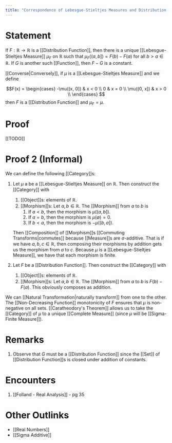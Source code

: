 ```yaml
---
title: "Correspondence of Lebesgue-Stieltjes Measures and Distribution Functions"
---
```


# Statement
If $F: \mathbb{R} \to \mathbb{R}$ is a [[Distribution Function]], then there is a unique [[Lebesgue-Stieltjes Measure]] $\mu_{F}$ on $\mathbb{R}$ such that $\mu_{F}((a,b]) = F(b) - F(a)$ for all $b > a \in \mathbb{R}$. If $G$ is another such [[Function]], then $F - G$ is a constant.

[[Converse|Conversely]], if $\mu$ is a [[Lebesgue-Stieltjes Measure]] and we define

$$F(x) = 
\begin{cases} 
-\mu((x, 0]) & x < 0 \\
0 & x = 0 \\
\mu((0, x]) & x > 0 \\
\end{cases}
$$
then $F$ is a [[Distribution Function]] and $\mu_{F}=\mu$.

# Proof
[[TODO]] 

# Proof 2 (Informal)
We can define the following [[Category]]s:
1. Let $\mu$ a be a [[Lebesgue-Stieltjes Measure]] on $\mathbb{R}$. Then construct the [[Category]] with
	1. [[Object]]s: elements of $\mathbb{R}$.
	2. [[Morphism]]s: Let $a, b \in \mathbb{R}$. The [[Morphism]] from $a$ to $b$ is
		1. If $a < b$, then the morphism is $\mu((a, b])$.
		2. If $a = b$, then the morphism is $\mu(\emptyset) = 0$.
		3. If $b < a$, then the morphism is $-\mu((b, a])$.

	  Then [[Composition]] of [[Morphism]]s [[Commuting Transforms|commutes]] because [[Measure]]s are $\sigma$-additive. That is if we have $a, b, c \in \mathbb{R}$, then composing their morphisms by addition gets us the morphism from $a$ to $c$. Because $\mu$ is a [[Lebesgue-Stieltjes Measure]], we have that each morphism is finite.
2. Let $F$ be a [[Distribution Function]]. Then construct the [[Category]] with
	1. [[Object]]s: elements of $\mathbb{R}$.
	2. [[Morphism]]s: Let $a, b \in \mathbb{R}$. The [[Morphism]] from $a$ to $b$ is $F(b) - F(a)$. This obviously composes as addition. 

We can [[Natural Transformation|naturally transform]] from one to the other. The [[Non-Decreasing Function]] monotonicity of $F$ ensures that $\mu$ is non-negative on all sets. [[Caratheodory's Theorem]] allows us to take the [[Category]] of $\mu$ to a unique [[Complete Measure]] (since $\mu$ will be [[Sigma-Finite Measure]]).

# Remarks
1. Observe that $G$ must be a [[Distribution Function]] since the [[Set]] of [[Distribution Function]]s is closed under addition of constants.

# Encounters
1. [[Folland - Real Analysis]] - pg 35

# Other Outlinks
- [[Real Numbers]]
- [[Sigma Additive]]